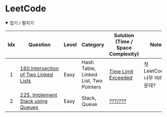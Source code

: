 # LeetCode


<details open> <summary> 접기 / 펼치기 </summary>

  <!-- | idx    | [문제 이름](문제링크)                | 난이도  | 주제                                           | [시간복잡도/공간복잡도](풀이링크)| 노트| -->  
  
  
  
| Idx  | Question                                                                                                             | Level  | Category                                                                   | Solution (Time / Space Complexity)   | Note |
| :--: | ---------------------------------------------------------------------------------------------------------------------------------------------------------------------- | ------ | -------------------------------------------------------------------------- | -------------------------------------------------------------------------------------------------------------------------------------------------------------------------- | ---- |
| 1    | [160.Intersection of Two Linked Lists](https://leetcode.com/problems/intersection-of-two-linked-lists/)                | Easy   | Hash Table, Linked List, Two Pointers                                           | [Time Limit Exceeded](https://github.com/nyungsu/Algorithm_with_Python/blob/main/LeetCode/solutions/160.Intersection%20of%20Two%20Linked%20Lists.py)| 첫 LeetCode,  너무 어려운데?|
| 2    | [225. Implement Stack using Queues](https://leetcode.com/problems/implement-stack-using-queues/)                | Easy  | Stack, Queue                                           | [???/???](https://github.com/nyungsu/Algorithm_with_Python/blob/main/LeetCode/solutions/225.%20Implement%20Stack%20using%20Queues.py)| |
  

  
 
  
</details>

<br />
<br />
